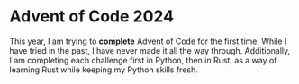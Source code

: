 # Advent of Code 2024

This year, I am trying to **complete** Advent of Code for the first time. While I have tried in the past, I have never made it all the way through. Additionally, I am completing each challenge first in Python, then in Rust, as a way of learning Rust while keeping my Python skills fresh.
